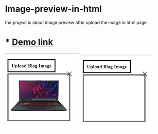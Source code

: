 # Image-preview-in-html
the project is about image preview after upload the image in html page.


# * <a href="http://demo.tutorialwala.com/Image-preview-in-html/" target='_blank'>Demo link</a>
   
     
![Demo image](https://github.com/MohitPrakashSharma/Image-preview-in-html/blob/master/Image-preview-in-html.png)
![Demo Video image](https://github.com/MohitPrakashSharma/Image-preview-in-html/blob/master/Image-preview-in-html-0.png)
